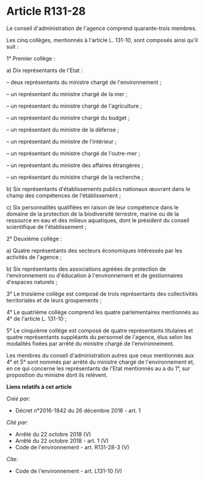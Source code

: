 # Article R131-28

Le conseil d'administration de l'agence comprend quarante-trois membres.

Les cinq collèges, mentionnés à l'article L. 131-10, sont composés ainsi qu'il suit :

1° Premier collège :

a) Dix représentants de l'Etat :

– deux représentants du ministre chargé de l'environnement ;

– un représentant du ministre chargé de la mer ;

– un représentant du ministre chargé de l'agriculture ;

– un représentant du ministre chargé du budget ;

– un représentant du ministre de la défense ;

– un représentant du ministre de l'intérieur ;

– un représentant du ministre chargé de l'outre-mer ;

– un représentant du ministre des affaires étrangères ;

– un représentant du ministre chargé de la recherche ;

b) Six représentants d'établissements publics nationaux œuvrant dans le champ des compétences de l'établissement ;

c) Six personnalités qualifiées en raison de leur compétence dans le domaine de la protection de la biodiversité terrestre,
marine ou de la ressource en eau et des milieux aquatiques, dont le président du conseil scientifique de l'établissement ;

2° Deuxième collège :

a) Quatre représentants des secteurs économiques intéressés par les activités de l'agence ;

b) Six représentants des associations agréées de protection de l'environnement ou d'éducation à l'environnement et de
gestionnaires d'espaces naturels ;

3° Le troisième collège est composé de trois représentants des collectivités territoriales et de leurs groupements ;

4° Le quatrième collège comprend les quatre parlementaires mentionnés au 4° de l'article L. 131-10 ;

5° Le cinquième collège est composé de quatre représentants titulaires et quatre représentants suppléants du personnel de
l'agence, élus selon les modalités fixées par arrêté du ministre chargé de l'environnement.

Les membres du conseil d'administration autres que ceux mentionnés aux 4° et 5° sont nommés par arrêté du ministre chargé de
l'environnement et, en ce qui concerne les représentants de l'Etat mentionnés au a du 1°, sur proposition du ministre dont
ils relèvent.

**Liens relatifs à cet article**

_Créé par_:

  - Décret n°2016-1842 du 26 décembre 2016 - art. 1

_Cité par_:

  - Arrêté du 22 octobre 2018 (V)
  - Arrêté du 22 octobre 2018 - art. 1 (V)
  - Code de l'environnement - art. R131-28-3 (V)

_Cite_:

  - Code de l'environnement - art. L131-10 (V)
